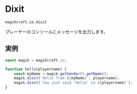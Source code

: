 # Dixit

`magikcraft.io.dixit`

プレーヤーのコンソールにメッセージを出力します。

## 実例

```javascript
const magik = magikcraft.io;

function hello(playername) {
    const myName = magik.getSender().getName();
    magik.dixit(`Hello from ${myName}`, playername);
    magik.dixit(`You just said 'Hello' to ${playername}`);
}
```